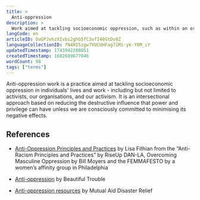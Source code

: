 ```yaml
---
title: >
  Anti-oppression
description: >
  Work aimed at tackling socioeconomic oppression, such as within an organisation.
langCode: en
articleID: DuGPJvhzXIvbi2ghG5fC3ofI48GtDv8Z
languageCollectionID: fN4HI5zgw7VUCUHFag7iMi-yk-Y0M_iY
updatedTimestamp: 1743942280851
createdTimestamp: 1602689677046
wordCount: 98
tags: ["terms"]
---
```


Anti-oppression work is a practice aimed at tackling socioeconomic oppression in individuals' lives and work - including but not limited to activists, our organisations, and our activism. It is an intersectional approach based on reducing the destructive influence that power and privilege can have unless we are consciously committed to minimising its negative effects.

## References

-   [Anti-Oppression Principles and Practices](https://docs.google.com/Doc?id=dd323hvj_1203cbjhtthc) by Lisa Fithian from the “Anti-Racism Principles and Practices” by RiseUp DAN-LA, Overcoming Masculine Oppression by Bill Moyers and the FEMMAFESTO by a women’s affinity group in Philadelphia
    
-   [Anti-oppression](https://beautifultrouble.org/toolbox/tool/anti-oppression) by Beautiful Trouble
    
-   [Anti-oppression resources](https://mutualaiddisasterrelief.org/anti-oppression/?utm_source=activisthandbook.org) by Mutual Aid Disaster Relief